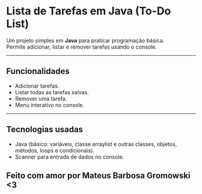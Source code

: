 # Lista de Tarefas em Java (To-Do List)

Um projeto simples em **Java** para praticar programação básica.  
Permite adicionar, listar e remover tarefas usando o console.

---

## Funcionalidades
- Adicionar tarefas.  
- Listar todas as tarefas salvas.  
- Remover uma tarefa.  
- Menu interativo no console.  

---

## Tecnologias usadas
- Java (básico: variáveis, classe arraylist e outras classes, objetos, métodos, loops e condicionais).  
- Scanner para entrada de dados no console. 

## Feito com amor por Mateus Barbosa Gromowski <3 
